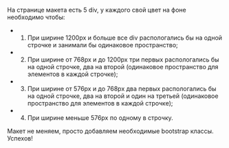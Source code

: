 На странице макета есть 5 div, у каждого свой цвет на фоне необходимо чтобы:
- 1. При ширине 1200px и больше все div распологались бы на одной строчке и занимали бы одинаковое пространство;
- 2. При ширине от 768px и до 1200px три первых распологались бы на одной строчке, два на второй (одинаковое пространство для элементов в каждой строчке);
- 3. При ширине от 576px и до 768px два первых распологались бы на одной строчке, два на второй и один на третьей (одинаковое пространство для элементов в каждой строчке);
- 4. При ширине меньше 576px по одному в строчку.

Макет не меняем, просто добавляем необходимые bootstrap классы. Успехов!